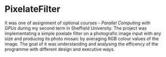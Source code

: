 # PixelateFilter
It was one of assignment of optional courses *- Parallel Computing with GPUs* during my second term in Sheffield University. 
The project was implementating a simple pixelate filter on a photografic image input with any size and producing its 
photo mosaic by averaging RGB colour values of the image. The goal of it was understanding and analysing the efficency of the
programme with different design and executive ways.
